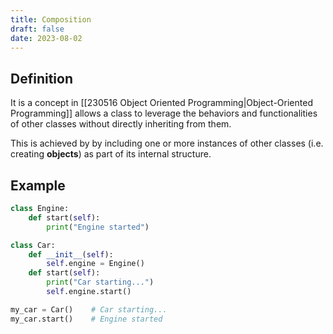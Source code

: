 ```yaml
---
title: Composition
draft: false
date: 2023-08-02
---
```


## Definition
It is a concept in [[230516 Object Oriented Programming|Object-Oriented Programming]] allows a class to leverage the behaviors and functionalities of other classes without directly inheriting from them.

This is achieved by by including one or more instances of other classes (i.e. creating **objects**) as part of its internal structure. 

## Example
```Python
class Engine:
    def start(self):
        print("Engine started")

class Car:
    def __init__(self):
        self.engine = Engine()
    def start(self):
        print("Car starting...")
        self.engine.start()

my_car = Car()    # Car starting...
my_car.start()    # Engine started
```

